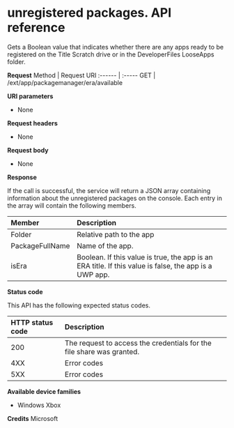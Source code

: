# unregistered packages. API reference

Gets a Boolean value that indicates whether there are any apps ready to be registered on the Title Scratch drive or in the DeveloperFiles LooseApps folder.

**Request**
Method      | Request URI
:------     | :-----
GET | /ext/app/packagemanager/era/available

**URI parameters**

- None

**Request headers**

- None

**Request body**

- None

**Response**   

If the call is successful, the service will return a JSON array containing information about the unregistered packages on the console. Each entry in the array will contain the following members.

Member      | Description
:------     | :-----
Folder | Relative path to the app
PackageFullName | Name of the app.
isEra | Boolean. If this value is true, the app is an ERA title. If this value is false, the app is a UWP app.

**Status code**

This API has the following expected status codes.

HTTP status code      | Description
:------     | :-----
200 | The request to access the credentials for the file share was granted.
4XX | Error codes
5XX | Error codes

**Available device families**

* Windows Xbox

**Credits**
Microsoft